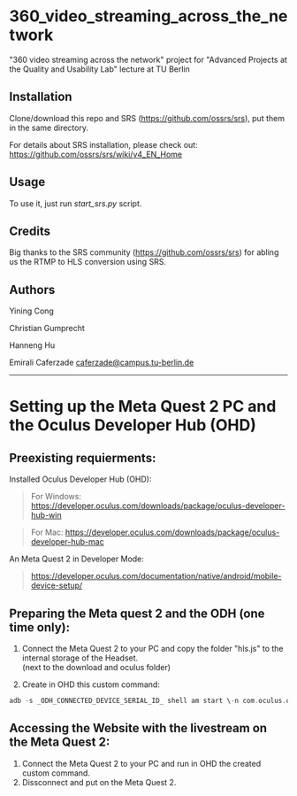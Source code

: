 # 360_video_streaming_across_the_network
"360 video streaming across the network" project for "Advanced Projects at the Quality and Usability Lab" lecture at TU Berlin

## Installation
Clone/download this repo and SRS (https://github.com/ossrs/srs), put them in the same directory.

For details about SRS installation, please check out: https://github.com/ossrs/srs/wiki/v4_EN_Home

## Usage
To use it, just run *start_srs.py* script.

## Credits
Big thanks to the SRS community (https://github.com/ossrs/srs) for abling us the RTMP to HLS conversion using SRS.

## Authors
Yining Cong 

Christian Gumprecht 

Hanneng Hu

Emirali Caferzade   caferzade@campus.tu-berlin.de


***
# Setting up the Meta Quest 2 PC and the Oculus Developer Hub (OHD)

## Preexisting requierments:

Installed Oculus Developer Hub (OHD):
>For Windows: https://developer.oculus.com/downloads/package/oculus-developer-hub-win

>For Mac: https://developer.oculus.com/downloads/package/oculus-developer-hub-mac

An Meta Quest 2 in Developer Mode: 
>https://developer.oculus.com/documentation/native/android/mobile-device-setup/
  
  
## Preparing the Meta quest 2 and the ODH (one time only):
1.	Connect the Meta Quest 2 to your PC and copy the folder "hls.js" to the internal storage of the Headset.  
(next to the download and oculus folder)

2.	Create in OHD this custom command: 
```adb 
adb -s _ODH_CONNECTED_DEVICE_SERIAL_ID_ shell am start \-n com.oculus.os.vrbrowserlauncher/.MainActivity \-a android.intent.action.VIEW -d 'file:///storage/emulated/0/hls.js/index.html' 
```
  
  
## Accessing the Website with the livestream on the Meta Quest 2:

1.	Connect the Meta Quest 2 to your PC and run in OHD the created custom command.
2.	Dissconnect and put on the Meta Quest 2.

